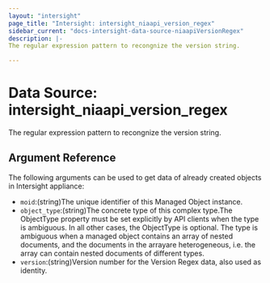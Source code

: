 ```yaml
---
layout: "intersight"
page_title: "Intersight: intersight_niaapi_version_regex"
sidebar_current: "docs-intersight-data-source-niaapiVersionRegex"
description: |-
The regular expression pattern to recongnize the version string.

---
```


# Data Source: intersight_niaapi_version_regex
The regular expression pattern to recongnize the version string.

## Argument Reference
The following arguments can be used to get data of already created objects in Intersight appliance:
* `moid`:(string)The unique identifier of this Managed Object instance.
* `object_type`:(string)The concrete type of this complex type.The ObjectType property must be set explicitly by API clients when the type is ambiguous. In all other cases, the ObjectType is optional. The type is ambiguous when a managed object contains an array of nested documents, and the documents in the arrayare heterogeneous, i.e. the array can contain nested documents of different types.
* `version`:(string)Version number for the Version Regex data, also used as identity.
